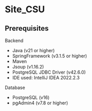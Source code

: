 # Site_CSU
## Prerequisites
Backend
- Java (v21 or higher)
- SpringFramework (v3.1.5 or higher)
- Maven
- Jsoup (v1.16.2)
- PostgreSQL JDBC Driver (v42.6.0) 
- IDE used: IntelliJ IDEA 2022.2.3

Database
- PostgreSQL (v16)
- pgAdmin4 (v7.8 or higher)


